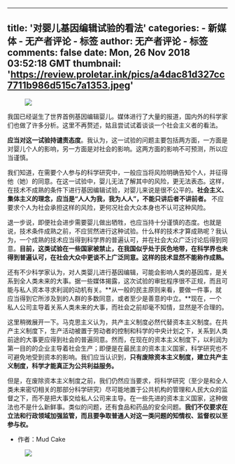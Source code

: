 
---
title: '对婴儿基因编辑试验的看法'
categories: 
    - 新媒体
    - 无产者评论 - 标签
author: 无产者评论 - 标签
comments: false
date: Mon, 26 Nov 2018 03:52:18 GMT
thumbnail: 'https://review.proletar.ink/pics/a4dac81d327cc7711b986d515c7a1353.jpeg'
---

<div>   
<figure><img src="https://review.proletar.ink/pics/a4dac81d327cc7711b986d515c7a1353.jpeg" referrerpolicy="no-referrer"></figure><p>我国已经诞生了世界首例基因编辑婴儿。媒体进行了大量的报道，国内外的科学家们也做了许多分析。这里不再赘述，姑且尝试试着谈谈一个社会主义者的看法。</p><p><strong>应当对这一试验持谴责态度</strong>。我认为，这一试验的问题主要包括两方面，一方面是对婴儿个人的影响，另一方面是对社会的影响。这两方面的影响不可预测，所以应当谨慎。</p><p>我们知道，在需要个人参与的科学研究中，一般应当将风险明确告知个人，并征得他（她）的同意。在这一试验中，婴儿无法了解其中的风险，更无法表态。这样，在技术不成熟的条件下进行基因编辑试验，对婴儿来说是很不公平的。<strong>社会主义、集体主义的理念，应当是“人人为我，我为人人”，不能只讲后者不讲前者。</strong> 不应要求个人为社会承担这样的风险，更何况社会大众本身也不认可这种风险。</p><p>退一步说，即便社会进步需要婴儿做出牺牲，也应当持十分谨慎的态度。也就是说，技术条件成熟之前，不应贸然进行这种试验。什么样的技术才算成熟呢？我认为，一个成熟的技术应当得到科学界的普遍认可，并在社会大众广泛讨论后得到同意。<strong>目前，这类试验在一些国家被禁止，在我国似乎处于灰色地带，在科学界也未得到普遍认可，在社会大众中更谈不上广泛同意。这样的技术显然不能称作成熟。</strong></p><p>还有不少科学家认为，对人类婴儿进行基因编辑，可能会影响人类的基因库，是关系到全人类未来的大事。据一些媒体揭露，这次试验的审批程序很不正规，而且可能与私人资本寻求利润的动机有关。**从一般的民主原则来看，要做一件事，就应当得到它所涉及到的人群的多数同意，或者至少是善意的中立。**现在，一个私人公司主导着关系人类未来的大事，而社会之前却毫不知情，显然是不合理的。</p><p>这里稍微展开一下。马克思主义认为，共产主义制度必然代替资本主义制度。在共产主义制度下，生产活动被置于劳动者的控制和科学的中央计划之下，关系到人类前途的大事更应得到社会的普遍同意。然而，在现在的资本主义制度下，以利润为第一目的的企业主导着社会生产；即便是在最民主的资本主义国家，科学研究也不可避免地受到资本的影响。我们应当认识到，<strong>只有废除资本主义制度，建立共产主义制度，科学才能真正为公共利益服务。</strong></p><p>但是，在废除资本主义制度之前，我们仍然应当要求，将科学研究（至少是和全人类未来密切相关的那部分科学研究）尽可能地置于公共机构的管理和人民大众的监督之下，而不是把大事交给私人公司来主导。在一些先进的资本主义国家，这种做法也不是什么新鲜事。类似的问题，还有食品和药品的安全问题。<strong>我们不仅要求在立法和行政领域加强监管，而且要争取普通人对这一类问题的知情权、监督权以至参与权。</strong></p><ul><li>作者：Mud Cake</li></ul><figure><img src="https://review.proletar.ink/pics/7dd856ecb6935e5a0fff28c0fdb2bca7.jpeg" referrerpolicy="no-referrer"></figure>  
</div>
            
